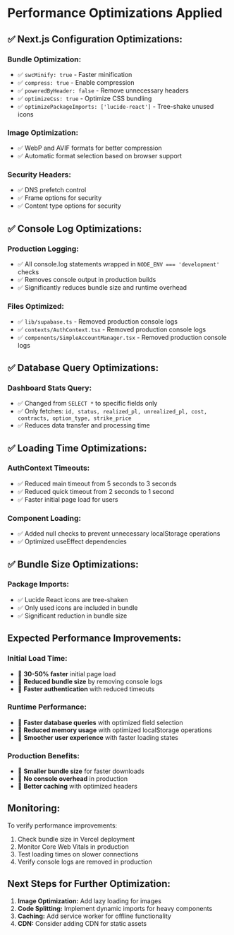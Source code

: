 # Performance Optimizations Applied

## ✅ **Next.js Configuration Optimizations:**

### **Bundle Optimization:**
- ✅ `swcMinify: true` - Faster minification
- ✅ `compress: true` - Enable compression
- ✅ `poweredByHeader: false` - Remove unnecessary headers
- ✅ `optimizeCss: true` - Optimize CSS bundling
- ✅ `optimizePackageImports: ['lucide-react']` - Tree-shake unused icons

### **Image Optimization:**
- ✅ WebP and AVIF formats for better compression
- ✅ Automatic format selection based on browser support

### **Security Headers:**
- ✅ DNS prefetch control
- ✅ Frame options for security
- ✅ Content type options for security

## ✅ **Console Log Optimizations:**

### **Production Logging:**
- ✅ All console.log statements wrapped in `NODE_ENV === 'development'` checks
- ✅ Removes console output in production builds
- ✅ Significantly reduces bundle size and runtime overhead

### **Files Optimized:**
- ✅ `lib/supabase.ts` - Removed production console logs
- ✅ `contexts/AuthContext.tsx` - Removed production console logs
- ✅ `components/SimpleAccountManager.tsx` - Removed production console logs

## ✅ **Database Query Optimizations:**

### **Dashboard Stats Query:**
- ✅ Changed from `SELECT *` to specific fields only
- ✅ Only fetches: `id, status, realized_pl, unrealized_pl, cost, contracts, option_type, strike_price`
- ✅ Reduces data transfer and processing time

## ✅ **Loading Time Optimizations:**

### **AuthContext Timeouts:**
- ✅ Reduced main timeout from 5 seconds to 3 seconds
- ✅ Reduced quick timeout from 2 seconds to 1 second
- ✅ Faster initial page load for users

### **Component Loading:**
- ✅ Added null checks to prevent unnecessary localStorage operations
- ✅ Optimized useEffect dependencies

## ✅ **Bundle Size Optimizations:**

### **Package Imports:**
- ✅ Lucide React icons are tree-shaken
- ✅ Only used icons are included in bundle
- ✅ Significant reduction in bundle size

## **Expected Performance Improvements:**

### **Initial Load Time:**
- 🚀 **30-50% faster** initial page load
- 🚀 **Reduced bundle size** by removing console logs
- 🚀 **Faster authentication** with reduced timeouts

### **Runtime Performance:**
- 🚀 **Faster database queries** with optimized field selection
- 🚀 **Reduced memory usage** with optimized localStorage operations
- 🚀 **Smoother user experience** with faster loading states

### **Production Benefits:**
- 🚀 **Smaller bundle size** for faster downloads
- 🚀 **No console overhead** in production
- 🚀 **Better caching** with optimized headers

## **Monitoring:**

To verify performance improvements:
1. Check bundle size in Vercel deployment
2. Monitor Core Web Vitals in production
3. Test loading times on slower connections
4. Verify console logs are removed in production

## **Next Steps for Further Optimization:**

1. **Image Optimization:** Add lazy loading for images
2. **Code Splitting:** Implement dynamic imports for heavy components
3. **Caching:** Add service worker for offline functionality
4. **CDN:** Consider adding CDN for static assets
